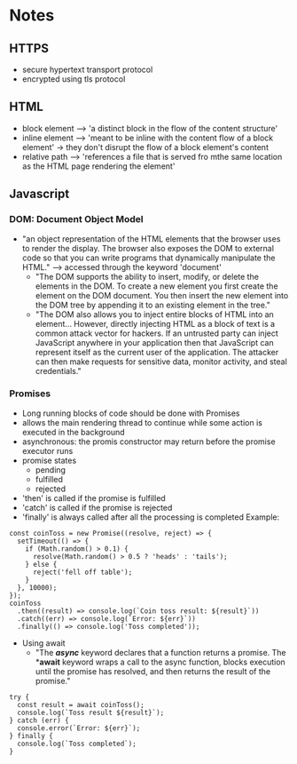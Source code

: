 # Notes
## HTTPS
- secure hypertext transport protocol
- encrypted using tls protocol
## HTML
- block element --> 'a distinct block in the flow of the content structure'
- inline element --> 'meant to be inline with the content flow of a block element' -> they don't disrupt the flow of a block element's content
- relative path --> 'references a file that is served fro mthe same location as the HTML page rendering the element'
## Javascript
### DOM: Document Object Model
- "an object representation of the HTML elements that the browser uses to render the display. The browser also exposes the DOM to external code so that you can write programs that dynamically manipulate the HTML." --> accessed through the keyword 'document'
  - "The DOM supports the ability to insert, modify, or delete the elements in the DOM. To create a new element you first create the element on the DOM document. You then insert the new element into the DOM tree by appending it to an existing element in the tree."
  - "The DOM also allows you to inject entire blocks of HTML into an element... However, directly injecting HTML as a block of text is a common attack vector for hackers. If an untrusted party can inject JavaScript anywhere in your application then that JavaScript can represent itself as the current user of the application. The attacker can then make requests for sensitive data, monitor activity, and steal credentials."
### Promises
- Long running blocks of code should be done with Promises
- allows the main rendering thread to continue while some action is executed in the background
- asynchronous: the promis constructor may return before the promise executor runs
- promise states
    - pending
    - fulfilled
    - rejected
- 'then' is called if the promise is fulfilled
- 'catch' is called if the promise is rejected
- 'finally' is always called after all the processing is completed
Example:
````
const coinToss = new Promise((resolve, reject) => {
  setTimeout(() => {
    if (Math.random() > 0.1) {
      resolve(Math.random() > 0.5 ? 'heads' : 'tails');
    } else {
      reject('fell off table');
    }
  }, 10000);
});
coinToss
  .then((result) => console.log(`Coin toss result: ${result}`))
  .catch((err) => console.log(`Error: ${err}`))
  .finally(() => console.log('Toss completed'));
````
- Using await
    - "The ***async*** keyword declares that a function returns a promise. The ***await** keyword wraps a call to the async function, blocks execution until the promise has resolved, and then returns the result of the promise."
````
try {
  const result = await coinToss();
  console.log(`Toss result ${result}`);
} catch (err) {
  console.error(`Error: ${err}`);
} finally {
  console.log(`Toss completed`);
}
````


